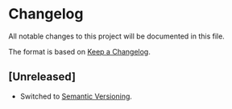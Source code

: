 # Changelog

All notable changes to this project will be documented in this file.

The format is based on [Keep a Changelog](https://keepachangelog.com/en/1.0.0/).

## [Unreleased]

* Switched to [Semantic Versioning](https://semver.org/spec/v2.0.0.html).
